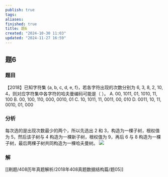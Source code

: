 ```yaml
---
publish: true
tags: 
aliases: 
finished: true
title: 题6
created: "2024-10-30 11:03"
updated: "2024-11-27 16:59"
---
```

## 题6
### 题目
【2018】已知字符集 {a, b, c, d, e, f}，若各字符出现的次数分别为 6, 3, 8, 2, 10, 4，则对应字符集中各字符的哈夫曼编码可能是（ ）。
A. 00, 1011, 01, 1010, 11, 100
B. 00, 100, 110, 000, 0010, 01
C. 10, 1011, 11, 0011, 00, 010
D. 0011, 10, 11, 0010, 01, 000
### 分析
每次选的是出现次数最少的两个，所以先选出 2 和 3，构造为一棵子树，根权值为 5，然后该子树与 4 构造为一棵新子树，根权值为 9，再后 6 与 8 构造为一棵子树，最后两棵子树共同构造为一棵哈夫曼树。
![](https://img.hwenyi.tech/202411280059027.webp)
### 解
[[刷题/408历年真题解析/2018年408真题数据结构篇/题05]]